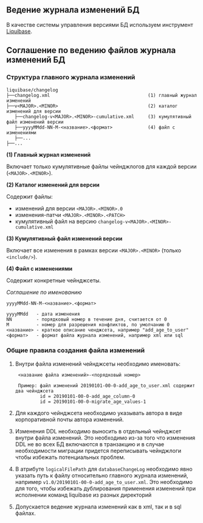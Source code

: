 ## Ведение журнала изменений БД

В качестве системы управления версиями БД используем инструмент [Liquibase](https://www.liquibase.org/documentation/databasechangelog.html).

## Соглашение по ведению файлов журнала изменений БД

### Структура главного журнала изменений

    liquibase/changelog
    ├──changelog.xml                                    (1) главный журнал изменений
    ├──v<MAJOR>.<MINOR>                                 (2) каталог изменений для версии
       ├──changelog-v<MAJOR>.<MINOR>-cumulative.xml     (3) кумулятивный файл изменений версии
       ├──yyyyMMdd-NN-M-<название>.<формат>             (4) файл с изменениями
       ├──...
    ├──...


**(1) Главный журнал изменений**

Включает только кумулятивные файлы чейнджлогов для каждой версии (`<MAJOR>.<MINOR>`).

**(2) Каталог изменений для версии**

Содержит файлы:
- изменений для версии `<MAJOR>.<MINOR>.0`
- изменения-патчи `<MAJOR>.<MINOR>.<PATCH>`
- кумулятивный файл на версию `changelog-v<MAJOR>.<MINOR>-cumulative.xml`

**(3) Кумулятивный файл изменений версии**

Включает все изменения в рамках версии `<MAJOR>.<MINOR>` (только `<include/>`).

**(4) Файл с изменениями**

Содержит конкретные чейнджсеты.

*Соглашение по именованию*

    yyyyMMdd-NN-M-<название>.<формат>
    
    yyyyMMdd   - дата изменения
    NN         - порядковый номер в течение дня, считается от 0
    M          - номер для разрешения конфликтов, по умолчанию 0
    <название> - краткое описание ченджсета, например "add_age_to_user"
    <формат>   - формат файла журнала изменений, например xml или sql

### Общие правила создания файла изменений

1. Внутри файла изменений чейнджсеты необходимо именовать:

        <название файла изменений>-<порядковый номер>
    
        Пример: файл изменений 20190101-00-0-add_age_to_user.xml содержит два чейнджсета
                id = 20190101-00-0-add_age_column-0
                id = 20190101-00-0-migrate_age_values-1

2. Для каждого чейнджсета необходимо указывать автора в виде корпоративной почты автора изменений.

3. Изменения DDL необходимо выносить в отдельный чейнджсет внутри файла изменений. Это необходимо из-за того что 
изменения DDL не во всех БД включаются в транзакцию и в случае необходимости миграции придется переписывать чейнджлоги 
чтобы избежать потенциальных проблем.

4. В атрибуте `logicalFilePath` для `databaseChangeLog` необходимо явно указать путь к файлу относительно главного 
журнала изменений, например `v1.0/20190101-00-0-add_age_to_user.xml`. Это необходимо для того, чтобы избежать дублирования 
применения изменений при исполнении команд liquibase из разных директорий

5. Допускается ведение журнала изменений как в xml, так и в sql файлах.